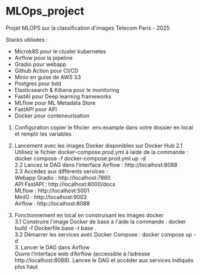 # MLOps_project

Projet MLOPS sur la classification d'images 
Telecom Paris - 2025

Stacks utilisées :
- Microk8S pour le cluster kubernetes
- Airflow pour la pipeline
- Gradio pour webapp
- Github Action pour CI/CD
- Minio en guise de AWS S3
- Postgres pour bdd
- Elasticsearch & Kibana pour le monitoring
- FastAI pour Deep learning frameworks 
- MLflow pour ML Metadata Store 
- FastAPI pour API
- Docker pour conteneurisation 

1. Configuration
copier le fihcier .env.example dans votre dossier en local et remplir les variables

2. Lancement avec les images Docker disponibles sur Docker Hub 
2.1 Utilisez le fichier docker-compose.prod.yml à laide de la commande : docker compose -f docker-compose.prod.yml up -d  
2.2 Lancez le DAG dans l’interface Airflow : http://localhost:8088  
2.3 Accédez aux différents services :  
    Webapp Gradio : http://localhost:7860  
    API FastAPI : http://localhost:8000/docs  
    MLflow : http://localhost:5001  
    MinIO : http://localhost:9003  
    Airflow : http://localhost:8088  

3. Fonctionnement en local en construisant les images docker   
3.1⁠ ⁠Construire l'image Docker de base à l'aide la commande : docker build -f Dockerfile.base -t base .  
3.2⁠ ⁠Démarrer les services avec Docker Compose : docker compose up -d  
3.⁠ ⁠Lancer le DAG dans Airflow  
Ouvre l’interface web d’Airflow (accessible à l’adresse http://localhost:8088). Lancee le DAG et accéder aux services indiqués plus haut  


